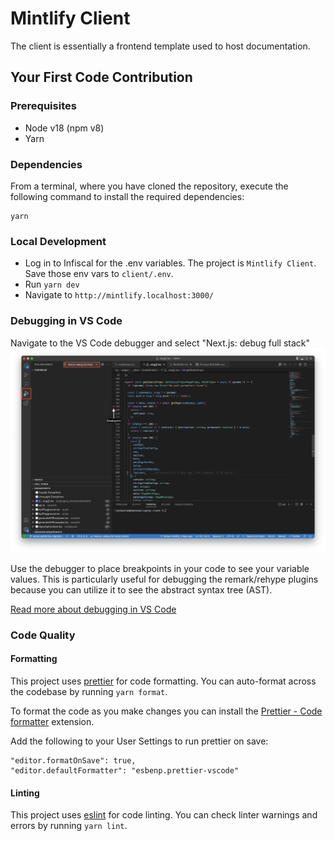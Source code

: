 # Mintlify Client

The client is essentially a frontend template used to host documentation.

## Your First Code Contribution

### Prerequisites

- Node v18 (npm v8)
- Yarn

### Dependencies

From a terminal, where you have cloned the repository, execute the following command to install the required dependencies:

```
yarn
```

### Local Development

- Log in to Infiscal for the .env variables. The project is `Mintlify Client`. Save those env vars to `client/.env`.
- Run `yarn dev`
- Navigate to `http://mintlify.localhost:3000/`

### Debugging in VS Code

Navigate to the VS Code debugger and select "Next.js: debug full stack"
![Next.js debugger in VS Code](../debugging-next.png)

Use the debugger to place breakpoints in your code to see your variable values. This is particularly useful for debugging the remark/rehype plugins because you can utilize it to see the abstract syntax tree (AST).

[Read more about debugging in VS Code](https://code.visualstudio.com/docs/editor/debugging)

### Code Quality

#### Formatting

This project uses [prettier](https://prettier.io/) for code formatting. You can auto-format across the codebase by running `yarn format`.

To format the code as you make changes you can install the [Prettier - Code formatter](https://marketplace.visualstudio.com/items/esbenp.prettier-vscode) extension.

Add the following to your User Settings to run prettier on save:

```
"editor.formatOnSave": true,
"editor.defaultFormatter": "esbenp.prettier-vscode"
```

#### Linting

This project uses [eslint](https://eslint.org/) for code linting. You can check linter warnings and errors by running `yarn lint`.
